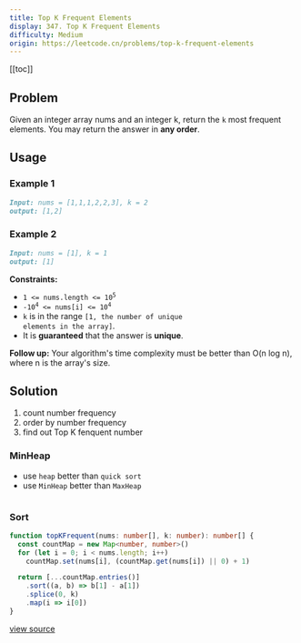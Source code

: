 ```yaml
---
title: Top K Frequent Elements
display: 347. Top K Frequent Elements
difficulty: Medium
origin: https://leetcode.cn/problems/top-k-frequent-elements
---
```


[[toc]]

## Problem

Given an integer array nums and an integer k, return the `k` most frequent elements. You may return the answer in **any order**.

## Usage

### Example 1

```md
Input: nums = [1,1,1,2,2,3], k = 2
output: [1,2]
```

### Example 2

```md
Input: nums = [1], k = 1
output: [1]
```

**Constraints:**

- <code>1 &lt;= nums.length &lt;= 10<sup>5</sup></code>
- <code>-10<sup>4</sup> &lt;= nums[i] &lt;= 10<sup>4</sup></code>
- <code>k</code> is in the range <code>[1, the number of unique elements in the array]</code>.
- It is **guaranteed** that the answer is **unique**.

**Follow up:** Your algorithm&#39;s time complexity must be better than O(n log n), where n is the array&#39;s size.

## Solution

1. count number frequency
2. order by number frequency
3. find out Top K fenquent number

### MinHeap

- use `heap` better than `quick sort`
- use `MinHeap` better than `MaxHeap`

```ts

```

### Sort

```ts
function topKFrequent(nums: number[], k: number): number[] {
  const countMap = new Map<number, number>()
  for (let i = 0; i < nums.length; i++)
    countMap.set(nums[i], (countMap.get(nums[i]) || 0) + 1)

  return [...countMap.entries()]
    .sort((a, b) => b[1] - a[1])
    .splice(0, k)
    .map(i => i[0])
}
```

[view source](https://leetcode.cn/problems/top-k-frequent-elements)
